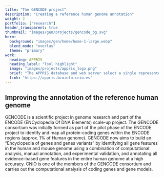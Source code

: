 ```yaml
---
title: "The GENCODE project"
description: "Creating a reference human genome annotation"
weight: 2
portfolio: ["research"]
header_transparent: true
thumbnail: "images/gen/projects/gencode_bg.svg"
hero:
  background: "images/gen/home/home-1-large.webp"
  blend_mode: "overlay"
  theme: "primary"
work:
  heading: APPRIS
  heading_label: "Tool highlight"
  image: "images/projects/appris_logo.png"
  brief: "The APPRIS database and web server select a single representative protein isoform for each coding gene based on cross-species conservation and the preservation of protein structural and functional features."
  link: "https://appris.bioinfo.cnio.es"
---
```


## Improving the annotation of the reference human genome

GENCODE is a scientific project in genome research and part of the ENCODE (ENCyclopedia Of DNA Elements) scale-up project. The GENCODE consortium was initially formed as part of the pilot phase of the ENCODE project to identify and map all protein-coding genes within the ENCODE regions (approx. 1% of Human genome). GENCODE now aims to build an “Encyclopedia of genes and genes variants” by identifying all gene features in the human and mouse genome using a combination of computational analysis, manual annotation, and experimental validation, and annotating all evidence-based gene features in the entire human genome at a high accuracy. CNIO is one of the members of the GENCODE consortium and carries out the computational analysis of coding genes and gene models. 
